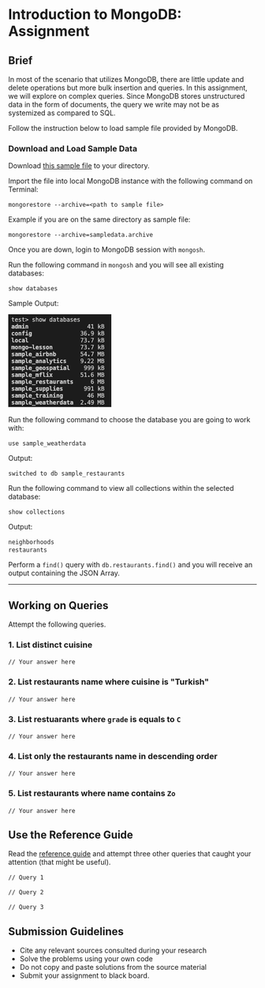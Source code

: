 # Introduction to MongoDB: Assignment

## Brief

In most of the scenario that utilizes MongoDB, there are little update and delete operations but more bulk insertion and queries. In this assignment, we will explore on complex queries. Since MongoDB stores unstructured data in the form of documents, the query we write may not be as systemized as compared to SQL.

Follow the instruction below to load sample file provided by MongoDB. 

### Download and Load Sample Data

Download [this sample file](https://atlas-education.s3.amazonaws.com/sampledata.archive) to your directory.

Import the file into local MongoDB instance with the following command on Terminal:

```
mongorestore --archive=<path to sample file>
```

Example if you are on the same directory as sample file:

```
mongorestore --archive=sampledata.archive
```

Once you are down, login to MongoDB session with `mongosh`.

Run the following command in `mongosh` and you will see all existing databases:

```
show databases
```

Sample Output:

<img src="./assets/images/show-databases-output.png" />

Run the following command to choose the database you are going to work with:

```
use sample_weatherdata
```

Output:

```
switched to db sample_restaurants
```

Run the following command to view all collections within the selected database:

```
show collections
```

Output:
```
neighborhoods
restaurants
```

Perform a `find()` query with `db.restaurants.find()` and you will receive an output containing the JSON Array.

---

## Working on Queries

Attempt the following queries.

### 1. List distinct cuisine

```
// Your answer here
```

### 2. List restaurants name where cuisine is "Turkish" 

```
// Your answer here
```

### 3. List restuarants where `grade` is equals to `C`

```
// Your answer here
```

### 4. List only the restaurants name in descending order

```
// Your answer here
```

### 5. List restaurants where name contains `Zo`

```
// Your answer here
```

## Use the Reference Guide

Read the [reference guide](https://docs.mongodb.com/manual/tutorial/query-documents/) and attempt three other queries that caught your attention (that might be useful).

```
// Query 1
```

```
// Query 2
```

```
// Query 3
```

## Submission Guidelines

- Cite any relevant sources consulted during your research
- Solve the problems using your own code
- Do not copy and paste solutions from the source material
- Submit your assignment to black board.